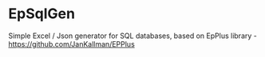 # EpSqlGen
Simple Excel / Json generator  for SQL databases, based on EpPlus library - https://github.com/JanKallman/EPPlus
